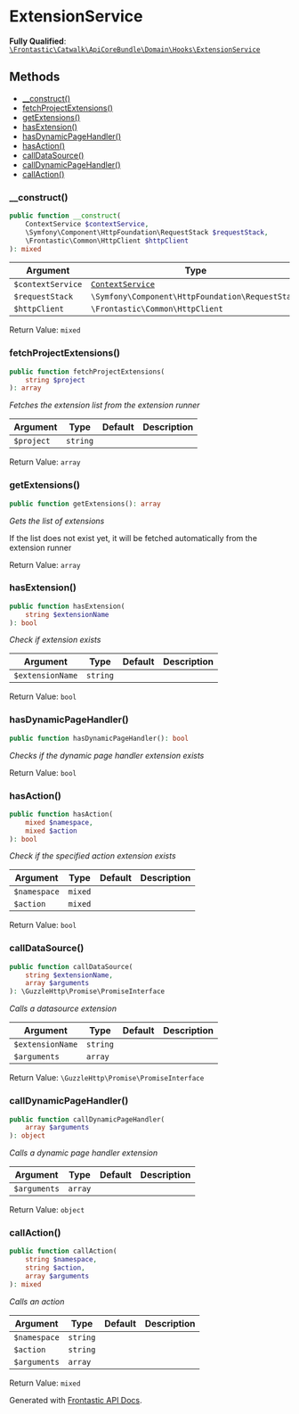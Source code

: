 #  ExtensionService

**Fully Qualified**: [`\Frontastic\Catwalk\ApiCoreBundle\Domain\Hooks\ExtensionService`](../../../../../src/php/ApiCoreBundle/Domain/Hooks/ExtensionService.php)

## Methods

* [__construct()](#__construct)
* [fetchProjectExtensions()](#fetchprojectextensions)
* [getExtensions()](#getextensions)
* [hasExtension()](#hasextension)
* [hasDynamicPageHandler()](#hasdynamicpagehandler)
* [hasAction()](#hasaction)
* [callDataSource()](#calldatasource)
* [callDynamicPageHandler()](#calldynamicpagehandler)
* [callAction()](#callaction)

### __construct()

```php
public function __construct(
    ContextService $contextService,
    \Symfony\Component\HttpFoundation\RequestStack $requestStack,
    \Frontastic\Common\HttpClient $httpClient
): mixed
```

Argument|Type|Default|Description
--------|----|-------|-----------
`$contextService`|[`ContextService`](../ContextService.md)||
`$requestStack`|`\Symfony\Component\HttpFoundation\RequestStack`||
`$httpClient`|`\Frontastic\Common\HttpClient`||

Return Value: `mixed`

### fetchProjectExtensions()

```php
public function fetchProjectExtensions(
    string $project
): array
```

*Fetches the extension list from the extension runner*

Argument|Type|Default|Description
--------|----|-------|-----------
`$project`|`string`||

Return Value: `array`

### getExtensions()

```php
public function getExtensions(): array
```

*Gets the list of extensions*

If the list does not exist yet, it will be fetched automatically from the extension runner

Return Value: `array`

### hasExtension()

```php
public function hasExtension(
    string $extensionName
): bool
```

*Check if extension exists*

Argument|Type|Default|Description
--------|----|-------|-----------
`$extensionName`|`string`||

Return Value: `bool`

### hasDynamicPageHandler()

```php
public function hasDynamicPageHandler(): bool
```

*Checks if the dynamic page handler extension exists*

Return Value: `bool`

### hasAction()

```php
public function hasAction(
    mixed $namespace,
    mixed $action
): bool
```

*Check if the specified action extension exists*

Argument|Type|Default|Description
--------|----|-------|-----------
`$namespace`|`mixed`||
`$action`|`mixed`||

Return Value: `bool`

### callDataSource()

```php
public function callDataSource(
    string $extensionName,
    array $arguments
): \GuzzleHttp\Promise\PromiseInterface
```

*Calls a datasource extension*

Argument|Type|Default|Description
--------|----|-------|-----------
`$extensionName`|`string`||
`$arguments`|`array`||

Return Value: `\GuzzleHttp\Promise\PromiseInterface`

### callDynamicPageHandler()

```php
public function callDynamicPageHandler(
    array $arguments
): object
```

*Calls a dynamic page handler extension*

Argument|Type|Default|Description
--------|----|-------|-----------
`$arguments`|`array`||

Return Value: `object`

### callAction()

```php
public function callAction(
    string $namespace,
    string $action,
    array $arguments
): mixed
```

*Calls an action*

Argument|Type|Default|Description
--------|----|-------|-----------
`$namespace`|`string`||
`$action`|`string`||
`$arguments`|`array`||

Return Value: `mixed`

Generated with [Frontastic API Docs](https://github.com/FrontasticGmbH/apidocs).

